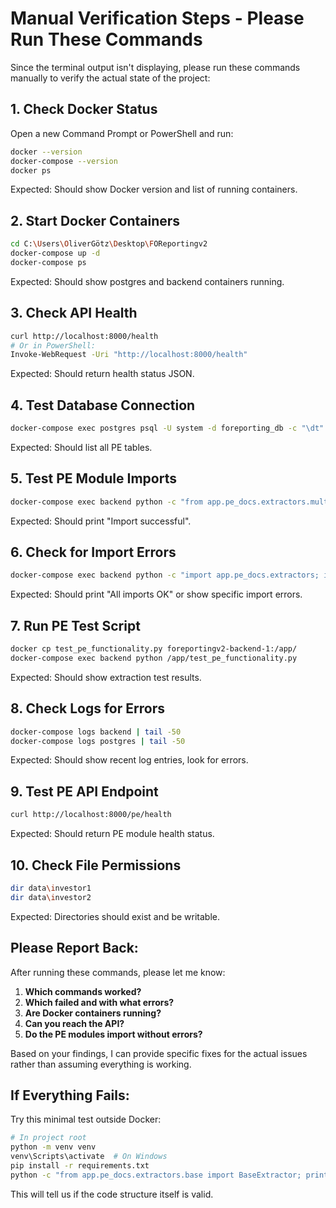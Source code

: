 # Manual Verification Steps - Please Run These Commands

Since the terminal output isn't displaying, please run these commands manually to verify the actual state of the project:

## 1. Check Docker Status
Open a new Command Prompt or PowerShell and run:
```bash
docker --version
docker-compose --version
docker ps
```

Expected: Should show Docker version and list of running containers.

## 2. Start Docker Containers
```bash
cd C:\Users\OliverGötz\Desktop\FOReportingv2
docker-compose up -d
docker-compose ps
```

Expected: Should show postgres and backend containers running.

## 3. Check API Health
```bash
curl http://localhost:8000/health
# Or in PowerShell:
Invoke-WebRequest -Uri "http://localhost:8000/health"
```

Expected: Should return health status JSON.

## 4. Test Database Connection
```bash
docker-compose exec postgres psql -U system -d foreporting_db -c "\dt"
```

Expected: Should list all PE tables.

## 5. Test PE Module Imports
```bash
docker-compose exec backend python -c "from app.pe_docs.extractors.multi_method import MultiMethodExtractor; print('Import successful')"
```

Expected: Should print "Import successful".

## 6. Check for Import Errors
```bash
docker-compose exec backend python -c "import app.pe_docs.extractors; import app.pe_docs.reconciliation; print('All imports OK')"
```

Expected: Should print "All imports OK" or show specific import errors.

## 7. Run PE Test Script
```bash
docker cp test_pe_functionality.py foreportingv2-backend-1:/app/
docker-compose exec backend python /app/test_pe_functionality.py
```

Expected: Should show extraction test results.

## 8. Check Logs for Errors
```bash
docker-compose logs backend | tail -50
docker-compose logs postgres | tail -50
```

Expected: Should show recent log entries, look for errors.

## 9. Test PE API Endpoint
```bash
curl http://localhost:8000/pe/health
```

Expected: Should return PE module health status.

## 10. Check File Permissions
```bash
dir data\investor1
dir data\investor2
```

Expected: Directories should exist and be writable.

## Please Report Back:

After running these commands, please let me know:

1. **Which commands worked?**
2. **Which failed and with what errors?**
3. **Are Docker containers running?**
4. **Can you reach the API?**
5. **Do the PE modules import without errors?**

Based on your findings, I can provide specific fixes for the actual issues rather than assuming everything is working.

## If Everything Fails:

Try this minimal test outside Docker:
```bash
# In project root
python -m venv venv
venv\Scripts\activate  # On Windows
pip install -r requirements.txt
python -c "from app.pe_docs.extractors.base import BaseExtractor; print('Basic import works')"
```

This will tell us if the code structure itself is valid.